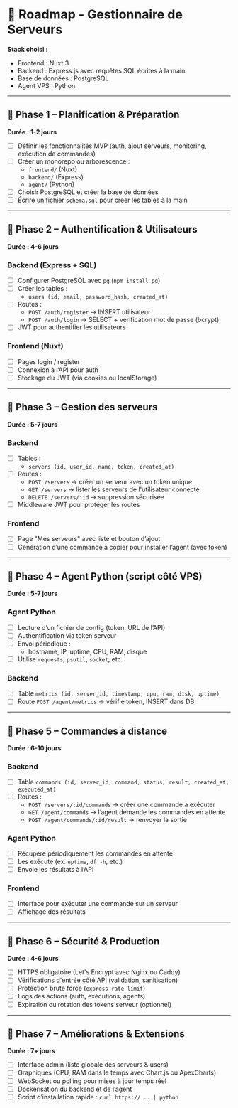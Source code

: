 # 🚀 Roadmap - Gestionnaire de Serveurs

**Stack choisi :**
- Frontend : Nuxt 3
- Backend : Express.js avec requêtes SQL écrites à la main
- Base de données : PostgreSQL
- Agent VPS : Python

---

## 🔹 Phase 1 – Planification & Préparation
**Durée : 1-2 jours**
- [ ] Définir les fonctionnalités MVP (auth, ajout serveurs, monitoring, exécution de commandes)
- [ ] Créer un monorepo ou arborescence :
  - `frontend/` (Nuxt)
  - `backend/` (Express)
  - `agent/` (Python)
- [ ] Choisir PostgreSQL et créer la base de données
- [ ] Écrire un fichier `schema.sql` pour créer les tables à la main

---

## 🔹 Phase 2 – Authentification & Utilisateurs
**Durée : 4-6 jours**

### Backend (Express + SQL)
- [ ] Configurer PostgreSQL avec `pg` (`npm install pg`)
- [ ] Créer les tables :
  - `users (id, email, password_hash, created_at)`
- [ ] Routes :
  - `POST /auth/register` → INSERT utilisateur
  - `POST /auth/login` → SELECT + vérification mot de passe (bcrypt)
- [ ] JWT pour authentifier les utilisateurs

### Frontend (Nuxt)
- [ ] Pages login / register
- [ ] Connexion à l’API pour auth
- [ ] Stockage du JWT (via cookies ou localStorage)

---

## 🔹 Phase 3 – Gestion des serveurs
**Durée : 5-7 jours**

### Backend
- [ ] Tables :
  - `servers (id, user_id, name, token, created_at)`
- [ ] Routes :
  - `POST /servers` → créer un serveur avec un token unique
  - `GET /servers` → lister les serveurs de l'utilisateur connecté
  - `DELETE /servers/:id` → suppression sécurisée
- [ ] Middleware JWT pour protéger les routes

### Frontend
- [ ] Page "Mes serveurs" avec liste et bouton d’ajout
- [ ] Génération d’une commande à copier pour installer l’agent (avec token)

---

## 🔹 Phase 4 – Agent Python (script côté VPS)
**Durée : 5-7 jours**

### Agent Python
- [ ] Lecture d’un fichier de config (token, URL de l’API)
- [ ] Authentification via token serveur
- [ ] Envoi périodique :
  - hostname, IP, uptime, CPU, RAM, disque
- [ ] Utilise `requests`, `psutil`, `socket`, etc.

### Backend
- [ ] Table `metrics (id, server_id, timestamp, cpu, ram, disk, uptime)`
- [ ] Route `POST /agent/metrics` → vérifie token, INSERT dans DB

---

## 🔹 Phase 5 – Commandes à distance
**Durée : 6-10 jours**

### Backend
- [ ] Table `commands (id, server_id, command, status, result, created_at, executed_at)`
- [ ] Routes :
  - `POST /servers/:id/commands` → créer une commande à exécuter
  - `GET /agent/commands` → l’agent demande les commandes en attente
  - `POST /agent/commands/:id/result` → renvoyer la sortie

### Agent Python
- [ ] Récupère périodiquement les commandes en attente
- [ ] Les exécute (ex: `uptime`, `df -h`, etc.)
- [ ] Envoie les résultats à l’API

### Frontend
- [ ] Interface pour exécuter une commande sur un serveur
- [ ] Affichage des résultats

---

## 🔹 Phase 6 – Sécurité & Production
**Durée : 4-6 jours**
- [ ] HTTPS obligatoire (Let's Encrypt avec Nginx ou Caddy)
- [ ] Vérifications d'entrée côté API (validation, sanitisation)
- [ ] Protection brute force (`express-rate-limit`)
- [ ] Logs des actions (auth, exécutions, agents)
- [ ] Expiration ou rotation des tokens serveur (optionnel)

---

## 🔹 Phase 7 – Améliorations & Extensions
**Durée : 7+ jours**
- [ ] Interface admin (liste globale des serveurs & users)
- [ ] Graphiques (CPU, RAM dans le temps avec Chart.js ou ApexCharts)
- [ ] WebSocket ou polling pour mises à jour temps réel
- [ ] Dockerisation du backend et de l’agent
- [ ] Script d’installation rapide : `curl https://... | python`